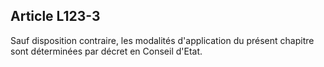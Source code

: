 ## Article L123-3


Sauf disposition contraire, les modalités d'application du présent chapitre sont déterminées par décret en
Conseil d'Etat.

